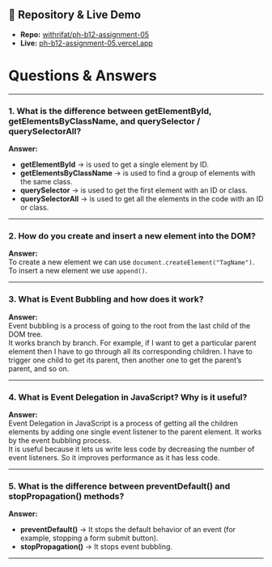 
## 📌 Repository & Live Demo  
- **Repo:** [withrifat/ph-b12-assignment-05](https://github.com/withrifat/ph-b12-assignment-05)  
- **Live:** [ph-b12-assignment-05.vercel.app](https://ph-b12-assignment-05.vercel.app)  

# Questions & Answers  

---

### 1. What is the difference between getElementById, getElementsByClassName, and querySelector / querySelectorAll?  
**Answer:**  
- **getElementById** → is used to get a single element by ID.  
- **getElementsByClassName** → is used to find a group of elements with the same class.  
- **querySelector** → is used to get the first element with an ID or class.  
- **querySelectorAll** → is used to get all the elements in the code with an ID or class.  

---

### 2. How do you create and insert a new element into the DOM?  
**Answer:**  
To create a new element we can use `document.createElement("TagName")`.  
To insert a new element we use `append()`.  

---

### 3. What is Event Bubbling and how does it work?  
**Answer:**  
Event bubbling is a process of going to the root from the last child of the DOM tree.  
It works branch by branch. For example, if I want to get a particular parent element then I have to go through all its corresponding children. I have to trigger one child to get its parent, then another one to get the parent’s parent, and so on.  

---

### 4. What is Event Delegation in JavaScript? Why is it useful?  
**Answer:**  
Event Delegation in JavaScript is a process of getting all the children elements by adding one single event listener to the parent element. It works by the event bubbling process.  
It is useful because it lets us write less code by decreasing the number of event listeners. So it improves performance as it has less code.  

---

### 5. What is the difference between preventDefault() and stopPropagation() methods?  
**Answer:**  
- **preventDefault()** → It stops the default behavior of an event (for example, stopping a form submit button).  
- **stopPropagation()** → It stops event bubbling.  

---
